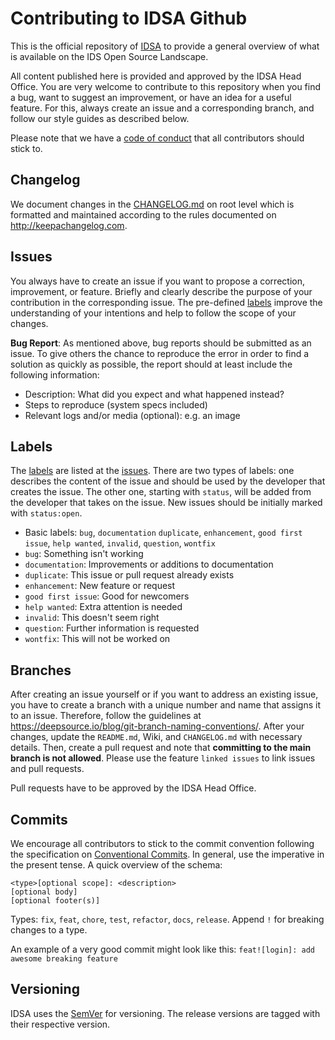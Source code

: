 # Contributing to IDSA Github

This is the official repository of [IDSA](https://www.internationaldataspaces.org) to provide a general overview of what is available on the IDS Open Source Landscape.

All content published here is provided and approved by the IDSA Head Office. You are very welcome to contribute to this repository when you find a bug, want to suggest an improvement, or have an idea for a useful feature. For this, always create an issue and a corresponding branch, and follow our style guides as described below.

Please note that we have a [code of conduct](CODE_OF_CONDUCT.md) that all contributors should stick to.

## Changelog

We document changes in the [CHANGELOG.md](CHANGELOG.md) on root level which is formatted and
maintained according to the rules documented on http://keepachangelog.com.

## Issues

You always have to create an issue if you want to propose a correction, improvement, or feature.
Briefly and clearly describe the purpose of your contribution in the corresponding issue.
The pre-defined [labels](#labels) improve the understanding of your intentions and help to follow
the scope of your changes.

**Bug Report**: As mentioned above, bug reports should be submitted as an issue. To give others
the chance to reproduce the error in order to find a solution as quickly as possible, the report
should at least include the following information:
* Description: What did you expect and what happened instead?
* Steps to reproduce (system specs included)
* Relevant logs and/or media (optional): e.g. an image

## Labels


The [labels](https://github.com/International-Data-Spaces-Association/idsa/labels) are listed at the
[issues](https://github.com/International-Data-Spaces-Association/idsa/issues).
There are two types of labels: one describes the content of the issue and should be used by the
developer that creates the issue. The other one, starting with `status`, will be added from the
developer that takes on the issue. New issues should be initially marked with `status:open`.
*  Basic labels: `bug`, `documentation` `duplicate`, `enhancement`, `good first issue`, `help wanted`, `invalid`, `question`, `wontfix`
*  `bug`: Something isn't working
*  `documentation`: Improvements or additions to documentation
*  `duplicate`: This issue or pull request already exists
*  `enhancement`: New feature or request
*  `good first issue`: Good for newcomers
*  `help wanted`: Extra attention is needed
*  `invalid`: This doesn't seem right
*  `question`: Further information is requested
*  `wontfix`: This will not be worked on


## Branches

After creating an issue yourself or if you want to address an existing issue, you have to create a
branch with a unique number and name that assigns it to an issue. Therefore, follow the guidelines
at https://deepsource.io/blog/git-branch-naming-conventions/. After your changes, update the
`README.md`, Wiki, and `CHANGELOG.md` with necessary details. Then, create a pull request and note
that **committing to the main branch is not allowed**. Please use the feature `linked issues` to
link issues and pull requests.

Pull requests have to be approved by the IDSA Head Office.

## Commits

We encourage all contributors to stick to the commit convention following the specification on
[Conventional Commits](https://www.conventionalcommits.org/en/v1.0.0/). In general, use  the
imperative in the present tense. A quick overview of the schema:
```
<type>[optional scope]: <description>
[optional body]
[optional footer(s)]
```

Types: `fix`, `feat`, `chore`, `test`, `refactor`, `docs`, `release`. Append `!` for breaking
changes to a type.

An example of a very good commit might look like this: `feat![login]: add awesome breaking feature`


## Versioning
IDSA uses the [SemVer](https://semver.org/) for versioning. The release versions
are tagged with their respective version.
